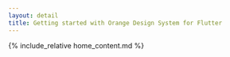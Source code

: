 ```yaml
---
layout: detail
title: Getting started with Orange Design System for Flutter
---
```


{% include_relative home_content.md %}
